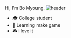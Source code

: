 
Hi, I'm Bo Myoung.
![header](https://capsule-render.vercel.app/api?type=rect&color=gradient&height=1)
- :mortar_board: College student
- 🌱 Learning make game
- :video_game: i love it

<!--
**This Dynamic Image's from -> [Capsule-Render](https://github.com/kyechan99/capsule-render) - Press F5!**
-->

<!--

![footer](https://capsule-render.vercel.app/api?type=wave&color=gradient&height=150&section=footer)
-->
